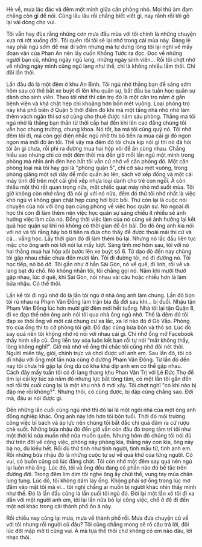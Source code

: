 Hè về, mưa lác đác và đêm một mình giữa căn phòng nhỏ. Mọi thứ ảm đạm chẳng còn gì để nói. Cũng lâu lâu rồi chẳng biết viết gì, nay rãnh rỗi tôi gõ lại vài dòng cho vui.

Tôi vẫn hay đùa rằng những cơn mưa đầu mùa với tôi chính là những chuyện xưa rơi rớt xuống đời. Tôi quên rồi tôi sẽ lại nhớ trong cái mùa này. Đáng lẻ nay phải ngủ sớm để mai đi sớm nhưng mà tự dưng lòng tôi lại nghĩ về mấy đoạn văn của Phan An nên lấy cuốn Khổng Tước ra đọc. Đọc về những người bạn cũ, những ngày ngủ lang, những ngày sinh viên... Rồi tôi chợt nhớ về những ngày mình cũng ngủ lang như thế, chỉ là không nhiều lắm thôi. Chỉ đôi lần thôi.

Lần đầu đó là một đêm ở khu An Bình. Tôi ngủ nhờ thằng bạn để sáng sớm hôm sau có thể bắt xe buýt đi lên khu quân sự, bắt đầu ba tuần học quân sự dành cho sinh viên. Theo tôi nhớ thì căn trọ đó là một căn trọ nằm ở gần bệnh viện và khá chật hẹp chỉ khoảng hơn bốn mét vuông. Loại phòng trọ này khá phổ biến ở Quận 5 thời điểm đó khi mà một tầng nhà nhỏ nhỏ làm thêm vách ngăn thì sơ sơ cũng cho thuê được năm sáu phòng. Thằng mà tôi ngủ nhờ là thằng bạn thân từ thời cấp hai đến khi lên cao đẳng chúng tôi vẫn học chung trường, chung khoa. Nó tốt, ba má tôi cũng quý nó. Tôi nhớ đêm tôi đi, má còn gọi điện nhắc ngủ nhờ thì bỏ tiền ra mua cái gì đó ngon ngon mà mời đó ăn tối. Thế vậy mà đêm đó tôi chưa kịp nói gì thì nó đã hỏi tôi ăn gì chưa, rồi phi ra đường mua hai hộp xôi để ăn cùng nhau. Chẳng hiểu sao nhưng chỉ có một đêm thôi mà đến giờ mỗi lần ngủ một mình trong phòng mà nhìn ánh đèn heo hắt tôi vẫn cứ nhớ về căn phòng đó. Một căn phòng loại mà tôi hay gọi là "phòng quận 5", chỉ cỡ sáu mét vuông, trong phòng giăng một sợi dây để mốc quần áo lên, sách vở xếp đống và một cái máy tính để trên một cái ghế xếp nhựa loại dành cho trẻ con ngồi. À còn thiếu một thứ rất quan trọng nửa, một chiếc quạt máy nhỏ mở suốt mùa. Tôi giờ không còn nhớ rằng đã nói gì với nó nửa, đêm đó thứ tôi nhớ nhất là việc khó ngủ vì không gian chật hẹp cùng hơi bức bối. Thứ còn lại là cuộc nói chuyện của nói với ông bạn cùng phòng về việc học quân sự. Nó ngoài đi học thì còn đi làm thêm nên việc học quân sự sáng chiều ít nhiều sẽ ảnh hưởng việc làm của nó. Đồng thời việc làm của nó cũng sẽ ảnh hưởng lại kết quả học quận sự khi nó không có thời gian để ôn bài. Do đó ông anh kia nói với nó và tôi rằng hãy bỏ tí tiền ra đưa cho thầy để được thoải mái thi cử và cả... vắng học. Lấy thời gian đó đi làm thêm bù lại. Nhưng nó lắc đầu liên tục mặc cho ông anh nói tới nói lui mấy lượt. Sáng tinh mơ hôm sau, tôi với nó hai thằng mua hai hộp xôi bước lên xe buýt số 6. Từ dạo đó đến nay chúng tôi gặp nhau chắc chưa đến mười lần. Tôi đi đường tôi, nó đi đường nó. Tôi học tiếp, nó bỏ dỡ. Tôi gần như ở hẳn Sài Gòn, nó về quê, đi lính, rồi về và lang bạt đủ chổ. Nó không nhắn tôi, tôi chẳng gọi nó. Năm khi mười thưở gặp nhau, lúc ở quê, khi Sài Gòn, nói nhau vài câu hoặc nhiều hơn là làm bửa nhậu. Có thế thôi.

Lần kế tôi đi ngủ nhờ đó là lần tôi ngủ ở nhà ông anh làm chung. Lần đó bọn tôi rủ nhau ra Phạm Văn Đồng làm trận bia đã đời sau khi... bị đuổi. Nhậu tận Phạm Văn Đồng lúc hơn mười giờ đêm mới hết tuồng. Nhà tôi lại tận Quận 8, đi xe đạp thế nên ông anh nói tôi qua nhà ổng ngủ nhờ. Thế là đêm đó tôi đạp xe thôi ổng về một cái chung cư xa lắc, xa lơ nào đó ở Gò Vấp. Phòng trọ của ổng thì to cỡ phòng tôi giờ. Đồ đạc cũng bừa bộn và thô sơ. Lúc đó say quá nên tôi không nhớ rõ nói với nhau cái gì. Chỉ nhờ ổng mở Facebook thấy hình sếp cũ. Ổng liền tay xóa luôn kết bạn rồi tự nói "mắt không thấy, lòng không nghĩ!". Giờ mà nhớ về ổng thì chắc tôi cũng nhớ đôi nét thôi. Người miền tây, giỏi, chính trực và chơi được với anh em. Sau lần đó, tôi có đi nhậu với ổng một lần nửa cũng ở đường Phạm Văn Đồng. Từ lần đó đến nay tôi chưa hề gặp lại ổng dù có kha khá dịp anh em có thể gặp nhau. Cách đây mấy tuần tôi có đi lang thang khu Phan Văn Trị với Lê Đức Thọ để tìm lại cái ký túc xá năm đó nhưng lực bất tòng tâm, có một lần tôi gần đến nơi rồi thì cuối cùng lại là một khu nhà ở mới xây. Tôi chợt nghĩ "có khi nào bị đập mẹ rồi không?". Nhưng thôi, có cũng được, bị đập cũng chẳng sao. Đời mà, đâu ai nói được gì.

Đến những lần cuối cùng ngủ nhờ thì đó lại là một ngôi nhà của một ông anh đồng nghiệp khác. Ông anh này lớn hơn tôi bộn tuổi. Thời đó môi trường công việc bí bách và áp lực nên chúng tôi bất đắc chí quá đâm ra cứ rượu chè suốt. Những bửa nhậu đó đến giờ vẫn còn đâu đó trong tâm trí tôi như một thời kì nửa muốn nhớ nửa muốn quên. Nhưng hôm đó chúng tôi nói đủ thứ trên đời về công việc, phòng này phòng kia, thằng này con kia, ông này bà nọ, đủ kiểu hết. Rồi đủ thứ tình như tình người, tình mẫu tử, tình anh em. Rồi những bửa nhậu đó là những cuộc tự sự về quá khứ của từng người. Có vui, có buồn cũng có lúc đắng chát. Tôi còn nhớ một đêm say quá nên ngủ lại luôn nhà ổng. Lúc đó, tôi và ổng đều đang có phần nào đó bế tắc trên đường đời. Trong đêm lim dim tôi nghe ông ấy chửi thề, vung tay múa chân lung tung. Lúc đó, tôi không dám lay ổng. Không phải sợ ổng trong lúc mơ đấm vào mặt tôi mà vì... tôi nghĩ chẳng ai muốn bị người khác nhìn thấy mình như thế. Đó là lần đầu cũng là lần cuối tôi ngủ đó. Đời lại một lần xô tôi đi xa dần với một người anh em, tôi lại lần nửa bỏ lại công việc, chổ ở để đi đến một nơi khác trong cái thành phố ồn ả này.

Rồi chiều nay cũng lại mưa, mưa về thành phố rồi. Mưa đưa chuyện cũ về với tôi nhưng rồi người cũ đâu? Tôi cũng chẳng mong sẽ rõ câu trả lời, đôi lúc đời mập mờ tí cũng vui. À mà tựa thế thôi chứ không có em nào đâu, lời nhạc thôi.